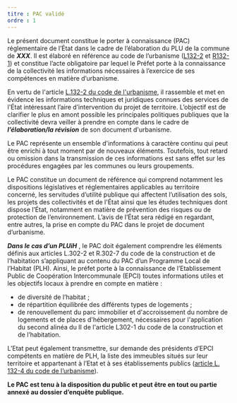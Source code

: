 ```yaml
---
titre : PAC validé
ordre : 1
---
```

Le présent document constitue le porter à connaissance (PAC) réglementaire de l’État dans le cadre de l’élaboration du PLU de la commune de ***XXX***. Il est élaboré en référence au code de l’urbanisme ([L132-2](https://www.legifrance.gouv.fr/codes/article_lc/LEGIARTI000031210796/) et [R132-1](https://www.legifrance.gouv.fr/codes/section_lc/LEGITEXT000006074075/LEGISCTA000031719829/#LEGISCTA000031720809)) et constitue l’acte obligatoire par lequel le Préfet porte à la connaissance de la collectivité les informations nécessaires à l’exercice de ses compétences en matière d’urbanisme.

En vertu de l'article [L.132-2 du code de l'urbanisme](https://www.legifrance.gouv.fr/codes/article_lc/LEGIARTI000031210796/), il rassemble et met en évidence les informations techniques et juridiques connues des services de l'État intéressant l’aire d’intervention du projet de territoire. L’objectif est de clarifier le plus en amont possible les principales politiques publiques que la collectivité devra veiller à prendre en compte dans le cadre de ***l’élaboration/la révision*** de son document d'urbanisme.

Le PAC représente un ensemble d'informations à caractère continu qui peut être enrichi à tout moment par de nouveaux éléments. Toutefois, tout retard ou omission dans la transmission de ces informations est sans effet sur les procédures engagées par les communes ou leurs groupements.

Le PAC constitue un document de référence qui comprend notamment les dispositions législatives et réglementaires applicables au territoire concerné, les servitudes d’utilité publique qui affectent l’utilisation des sols, les projets des collectivités et de l'État ainsi que les études techniques dont dispose l’État, notamment en matière de prévention des risques ou de protection de l’environnement. L’avis de l’État sera rédigé en regardant, entre autres, la prise en compte du PAC dans le projet de document d’urbanisme.

***Dans le cas d’un PLUiH*** , le PAC doit également comprendre les éléments définis aux articles L.302-2 et R.302-7 du code de la construction et de l’habitation s’appliquant au contenu du PAC d’un Programme Local de l’Habitat (PLH). Ainsi, le préfet porte à la connaissance de l’Etablissement Public de Coopération Intercommunale (EPCI) toutes informations utiles et les objectifs locaux à prendre en compte en matière :
- de diversité de l’habitat ;
- de répartition équilibrée des différents types de logements ;
- de renouvellement du parc immobilier et d'accroissement du nombre de 	logements et de places d'hébergement, nécessaires pour l'application du second alinéa du II de l'article L302-1 du code de la construction et de l’habitation.

L’Etat peut également transmettre, sur demande des présidents d’EPCI compétents en matière de PLH, la liste des immeubles situés sur leur territoire et appartenant à l’Etat et à ses établissements publics ([article L. 132-4 du code de l’urbanisme](https://www.legifrance.gouv.fr/codes/article_lc/LEGIARTI000031210800)). 

**Le PAC est tenu à la disposition du public et peut être en tout ou partie annexé au dossier d’enquête publique.**

